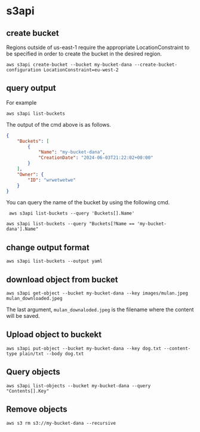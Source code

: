 # s3api

## create bucket

Regions outside of us-east-1 require the appropriate LocationConstraint to be specified in order to create the bucket in the desired region.

```api
aws s3api create-bucket --bucket my-bucket-dana --create-bucket-configuration LocationConstraint=eu-west-2
```

## query output

For example

```api
aws s3api list-buckets
```

The output of the cmd above is as follows.

```json
{
    "Buckets": [
        {
            "Name": "my-bucket-dana",
            "CreationDate": "2024-06-03T21:22:02+00:00"
        }
    ],
    "Owner": {
        "ID": "wrwetwetwe"
    }
}
```

You can query the name of the bucket by using the following cmd.

```api
 aws s3api list-buckets --query 'Buckets[].Name' 
```

```api
aws s3api list-buckets --query "Buckets[?Name == 'my-bucket-dana'].Name"
```

## change output format

```api
aws s3api list-buckets --output yaml
```

## download object from bucket

```api
aws s3api get-object --bucket my-bucket-dana --key images/mulan.jpeg mulan_downloaded.jpeg
```

The last argument, `mulan_downaloded.jpeg` is the filename where the content will be saved.

## Upload object to buckekt

```api
aws s3api put-object --bucket my-bucket-dana --key dog.txt --content-type plain/txt --body dog.txt
```

## Query objects

```api
aws s3api list-objects --bucket my-bucket-dana --query "Contents[].Key"
```

## Remove objects

```api
aws s3 rm s3://my-bucket-dana --recursive
```
